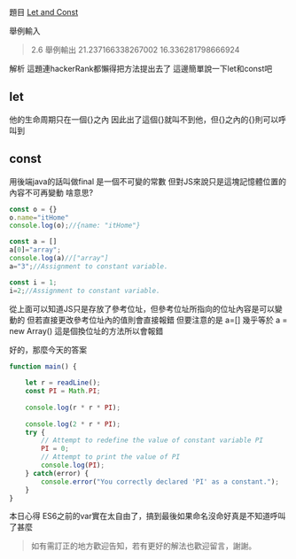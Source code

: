 題目
[Let and Const](https://www.hackerrank.com/challenges/js10-let-and-const/problem)

舉例輸入
>2.6
舉例輸出
>21.237166338267002
>16.336281798666924

解析
這題連hackerRank都懶得把方法提出去了
這邊簡單說一下let和const吧

## let
他的生命周期只在一個{}之內
因此出了這個{}就叫不到他，但{}之內的{}則可以呼叫到

## const 
用後端java的話叫做final 是一個不可變的常數
但對JS來說只是這塊記憶體位置的內容不可再變動
啥意思?
```js
const o = {}
o.name="itHome"
console.log(o);//{name: "itHome"}

const a = []
a[0]="array";
console.log(a)//["array"]
a="3";//Assignment to constant variable.

const i = 1;
i=2;//Assignment to constant variable.
```

從上面可以知道JS只是存放了參考位址，但參考位址所指向的位址內容是可以變動的
但若直接更改參考位址內的值則會直接報錯
但要注意的是 a=[] 幾乎等於 a = new Array() 這是個換位址的方法所以會報錯   


好的，那麼今天的答案
```js
function main() {
   
    let r = readLine();
    const PI = Math.PI;
   
    console.log(r * r * PI);
    
    console.log(2 * r * PI);
    try {    
        // Attempt to redefine the value of constant variable PI
        PI = 0;
        // Attempt to print the value of PI
        console.log(PI);
    } catch(error) {
        console.error("You correctly declared 'PI' as a constant.");
    }
}
```

本日心得
ES6之前的var實在太自由了，搞到最後如果命名沒命好真是不知道呼叫了甚麼


>如有需訂正的地方歡迎告知，若有更好的解法也歡迎留言，謝謝。
